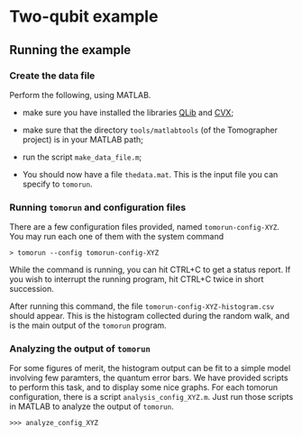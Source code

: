
# Two-qubit example


## Running the example

### Create the data file

Perform the following, using MATLAB.

- make sure you have installed the libraries
  [QLib](http://www.tau.ac.il/~quantum/qlib/intro.html) and [CVX](http://cvxr.com/cvx/);

- make sure that the directory `tools/matlabtools` (of the Tomographer project) is in your
  MATLAB path;

- run the script `make_data_file.m`;

- You should now have a file `thedata.mat`. This is the input file you can specify to
  `tomorun`.

### Running `tomorun` and configuration files

There are a few configuration files provided, named `tomorun-config-XYZ`.  You may run
each one of them with the system command

    > tomorun --config tomorun-config-XYZ

While the command is running, you can hit CTRL+C to get a status report. If you wish to
interrupt the running program, hit CTRL+C twice in short succession.

After running this command, the file `tomorun-config-XYZ-histogram.csv` should appear.
This is the histogram collected during the random walk, and is the main output of the
`tomorun` program.

### Analyzing the output of `tomorun`

For some figures of merit, the histogram output can be fit to a simple model involving few
paramters, the quantum error bars. We have provided scripts to perform this task, and to
display some nice graphs.  For each tomorun configuration, there is a script
`analysis_config_XYZ.m`.  Just run those scripts in MATLAB to analyze the output of
`tomorun`.

    >>> analyze_config_XYZ
